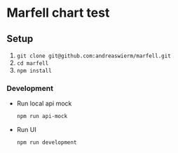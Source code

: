 # Marfell chart test

## Setup
1. `git clone git@github.com:andreaswierm/marfell.git`
1. `cd marfell`
1. `npm install`

### Development

* Run local api mock
  ```sh
  npm run api-mock
  ```

* Run UI
  ```sh
  npm run development
  ```
